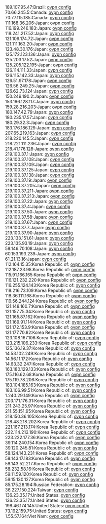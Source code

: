 189.107.95.47:Brazil: [ovpn config](vpn/189_107_95_47.ovpn)  
70.66.245.5:Canada: [ovpn config](vpn/70_66_245_5.ovpn)  
70.77.115.185:Canada: [ovpn config](vpn/70_77_115_185.ovpn)  
111.168.36.206:Japan: [ovpn config](vpn/111_168_36_206.ovpn)  
116.199.246.183:Japan: [ovpn config](vpn/116_199_246_183.ovpn)  
118.241.217.52:Japan: [ovpn config](vpn/118_241_217_52.ovpn)  
121.109.174.72:Japan: [ovpn config](vpn/121_109_174_72.ovpn)  
121.111.163.20:Japan: [ovpn config](vpn/121_111_163_20.ovpn)  
123.48.30.176:Japan: [ovpn config](vpn/123_48_30_176.ovpn)  
125.172.123.136:Japan: [ovpn config](vpn/125_172_123_136.ovpn)  
125.203.17.52:Japan: [ovpn config](vpn/125_203_17_52.ovpn)  
125.205.122.195:Japan: [ovpn config](vpn/125_205_122_195.ovpn)  
126.114.111.33:Japan: [ovpn config](vpn/126_114_111_33.ovpn)  
126.115.142.33:Japan: [ovpn config](vpn/126_115_142_33.ovpn)  
126.51.97.178:Japan: [ovpn config](vpn/126_51_97_178.ovpn)  
126.56.249.25:Japan: [ovpn config](vpn/126_56_249_25.ovpn)  
126.62.73.124:Japan: [ovpn config](vpn/126_62_73_124.ovpn)  
150.249.190.2:Japan: [ovpn config](vpn/150_249_190_2.ovpn)  
153.166.128.117:Japan: [ovpn config](vpn/153_166_128_117.ovpn)  
159.28.216.203:Japan: [ovpn config](vpn/159_28_216_203.ovpn)  
180.147.42.79:Japan: [ovpn config](vpn/180_147_42_79.ovpn)  
180.235.17.57:Japan: [ovpn config](vpn/180_235_17_57.ovpn)  
180.29.32.3:Japan: [ovpn config](vpn/180_29_32_3.ovpn)  
183.176.186.129:Japan: [ovpn config](vpn/183_176_186_129.ovpn)  
207.65.219.163:Japan: [ovpn config](vpn/207_65_219_163.ovpn)  
218.220.145.5:Japan: [ovpn config](vpn/218_220_145_5.ovpn)  
218.221.111.236:Japan: [ovpn config](vpn/218_221_111_236.ovpn)  
218.41.176.128:Japan: [ovpn config](vpn/218_41_176_128.ovpn)  
219.100.37.1:Japan: [ovpn config](vpn/219_100_37_1.ovpn)  
219.100.37.108:Japan: [ovpn config](vpn/219_100_37_108.ovpn)  
219.100.37.109:Japan: [ovpn config](vpn/219_100_37_109.ovpn)  
219.100.37.125:Japan: [ovpn config](vpn/219_100_37_125.ovpn)  
219.100.37.138:Japan: [ovpn config](vpn/219_100_37_138.ovpn)  
219.100.37.19:Japan: [ovpn config](vpn/219_100_37_19.ovpn)  
219.100.37.205:Japan: [ovpn config](vpn/219_100_37_205.ovpn)  
219.100.37.211:Japan: [ovpn config](vpn/219_100_37_211.ovpn)  
219.100.37.213:Japan: [ovpn config](vpn/219_100_37_213.ovpn)  
219.100.37.22:Japan: [ovpn config](vpn/219_100_37_22.ovpn)  
219.100.37.4:Japan: [ovpn config](vpn/219_100_37_4.ovpn)  
219.100.37.50:Japan: [ovpn config](vpn/219_100_37_50.ovpn)  
219.100.37.58:Japan: [ovpn config](vpn/219_100_37_58.ovpn)  
219.100.37.67:Japan: [ovpn config](vpn/219_100_37_67.ovpn)  
219.100.37.7:Japan: [ovpn config](vpn/219_100_37_7.ovpn)  
219.100.37.90:Japan: [ovpn config](vpn/219_100_37_90.ovpn)  
223.133.151.61:Japan: [ovpn config](vpn/223_133_151_61.ovpn)  
223.135.93.19:Japan: [ovpn config](vpn/223_135_93_19.ovpn)  
58.146.70.108:Japan: [ovpn config](vpn/58_146_70_108.ovpn)  
60.153.193.239:Japan: [ovpn config](vpn/60_153_193_239.ovpn)  
61.21.13.16:Japan: [ovpn config](vpn/61_21_13_16.ovpn)  
112.164.15.35:Korea Republic of: [ovpn config](vpn/112_164_15_35.ovpn)  
112.187.23.98:Korea Republic of: [ovpn config](vpn/112_187_23_98.ovpn)  
115.91.166.165:Korea Republic of: [ovpn config](vpn/115_91_166_165.ovpn)  
116.121.232.220:Korea Republic of: [ovpn config](vpn/116_121_232_220.ovpn)  
116.255.124.143:Korea Republic of: [ovpn config](vpn/116_255_124_143.ovpn)  
118.216.73.109:Korea Republic of: [ovpn config](vpn/118_216_73_109.ovpn)  
118.36.111.168:Korea Republic of: [ovpn config](vpn/118_36_111_168.ovpn)  
119.56.244.124:Korea Republic of: [ovpn config](vpn/119_56_244_124.ovpn)  
121.148.160.7:Korea Republic of: [ovpn config](vpn/121_148_160_7.ovpn)  
121.157.75.34:Korea Republic of: [ovpn config](vpn/121_157_75_34.ovpn)  
121.165.87.162:Korea Republic of: [ovpn config](vpn/121_165_87_162.ovpn)  
121.169.91.114:Korea Republic of: [ovpn config](vpn/121_169_91_114.ovpn)  
121.172.153.9:Korea Republic of: [ovpn config](vpn/121_172_153_9.ovpn)  
121.177.70.82:Korea Republic of: [ovpn config](vpn/121_177_70_82.ovpn)  
123.108.167.106:Korea Republic of: [ovpn config](vpn/123_108_167_106.ovpn)  
123.215.106.233:Korea Republic of: [ovpn config](vpn/123_215_106_233.ovpn)  
125.136.19.37:Korea Republic of: [ovpn config](vpn/125_136_19_37.ovpn)  
14.53.102.249:Korea Republic of: [ovpn config](vpn/14_53_102_249.ovpn)  
14.56.11.172:Korea Republic of: [ovpn config](vpn/14_56_11_172.ovpn)  
14.63.32.247:Korea Republic of: [ovpn config](vpn/14_63_32_247.ovpn)  
163.180.129.133:Korea Republic of: [ovpn config](vpn/163_180_129_133.ovpn)  
175.116.62.68:Korea Republic of: [ovpn config](vpn/175_116_62_68.ovpn)  
175.119.78.206:Korea Republic of: [ovpn config](vpn/175_119_78_206.ovpn)  
183.104.185.163:Korea Republic of: [ovpn config](vpn/183_104_185_163.ovpn)  
183.106.99.51:Korea Republic of: [ovpn config](vpn/183_106_99_51.ovpn)  
1.240.29.149:Korea Republic of: [ovpn config](vpn/1_240_29_149.ovpn)  
203.171.176.31:Korea Republic of: [ovpn config](vpn/203_171_176_31.ovpn)  
211.243.25.97:Korea Republic of: [ovpn config](vpn/211_243_25_97.ovpn)  
211.55.151.95:Korea Republic of: [ovpn config](vpn/211_55_151_95.ovpn)  
218.150.36.105:Korea Republic of: [ovpn config](vpn/218_150_36_105.ovpn)  
218.48.218.202:Korea Republic of: [ovpn config](vpn/218_48_218_202.ovpn)  
221.167.213.174:Korea Republic of: [ovpn config](vpn/221_167_213_174.ovpn)  
222.114.213.190:Korea Republic of: [ovpn config](vpn/222_114_213_190.ovpn)  
223.222.177.36:Korea Republic of: [ovpn config](vpn/223_222_177_36.ovpn)  
39.114.240.154:Korea Republic of: [ovpn config](vpn/39_114_240_154.ovpn)  
39.120.245.81:Korea Republic of: [ovpn config](vpn/39_120_245_81.ovpn)  
58.124.143.231:Korea Republic of: [ovpn config](vpn/58_124_143_231.ovpn)  
58.143.17.183:Korea Republic of: [ovpn config](vpn/58_143_17_183.ovpn)  
58.143.52.217:Korea Republic of: [ovpn config](vpn/58_143_52_217.ovpn)  
58.232.58.16:Korea Republic of: [ovpn config](vpn/58_232_58_16.ovpn)  
59.11.59.120:Korea Republic of: [ovpn config](vpn/59_11_59_120.ovpn)  
59.15.130.127:Korea Republic of: [ovpn config](vpn/59_15_130_127.ovpn)  
85.175.28.194:Russian Federation: [ovpn config](vpn/85_175_28_194.ovpn)  
36.227.150.224:Taiwan: [ovpn config](vpn/36_227_150_224.ovpn)  
136.23.35.17:United States: [ovpn config](vpn/136_23_35_17.ovpn)  
136.23.35.17:United States: [ovpn config](vpn/136_23_35_17.ovpn)  
198.46.174.145:United States: [ovpn config](vpn/198_46_174_145.ovpn)  
73.192.159.75:United States: [ovpn config](vpn/73_192_159_75.ovpn)  
1.55.57.164:Viet Nam: [ovpn config](vpn/1_55_57_164.ovpn)  
